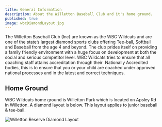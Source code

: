 ```yaml
---
title: General Information
description: About the Willetton Baseball Club and it's home ground.
published: true
image: wbcDiamondLayout.jpg
---
```


The Willetton Baseball Club (Inc) are known as the WBC Wildcats and are one of the state’s largest diamond sports clubs offering Tee-ball, Softball and Baseball from the age 4 and beyond. The club prides itself on providing a family friendly environment with a huge focus on development at both the social and serious competitor level. WBC Wildcats tries to ensure that all coaching staff attains accreditation through their  Nationally Accredited bodies, this is to ensure that you or your child are coached under approved national processes and in the latest and correct techniques.

## Home Ground

WBC Wildcats home ground is Willetton Park which is located on Apsley Rd in Willetton.
A diamond layout is below. This layout applies to junior baseball & tee-ball.

![Willetton Reserve Diamond Layout](wbcDiamondLayout.jpg)
